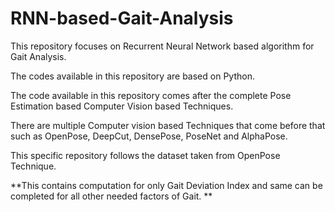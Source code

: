 # RNN-based-Gait-Analysis
This repository focuses on Recurrent Neural Network based algorithm for Gait Analysis.

The codes available in this repository are based on Python.

The code available in this repository comes after the complete Pose Estimation based Computer Vision based Techniques.

There are multiple Computer vision based Techniques that come before that such as OpenPose, DeepCut, DensePose, PoseNet and AlphaPose.

This specific repository follows the dataset taken from OpenPose Technique.

**This contains computation for only Gait Deviation Index and same can be completed for all other needed factors of Gait. 
**
